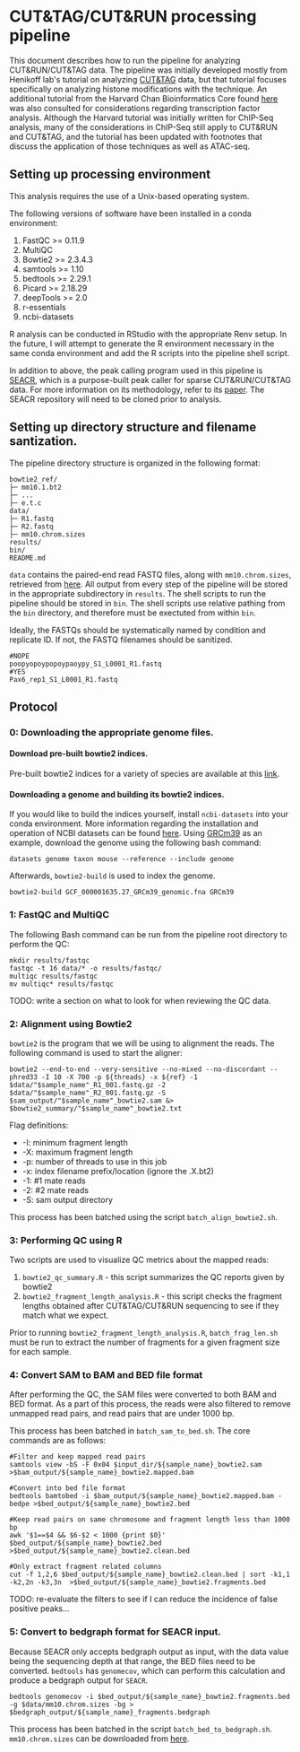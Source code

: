 # CUT&TAG/CUT&RUN processing pipeline
This document describes how to run the pipeline for analyzing CUT&RUN/CUT&TAG data. 
The pipeline was initially developed mostly from Henikoff lab's tutorial on analyzing [CUT&TAG](https://yezhengstat.github.io/CUTTag_tutorial/#VIII_Differential_analysis) data, but that tutorial focuses specifically on analyzing histone modifications with the technique. An additional tutorial from the Harvard Chan Bioinformatics Core found [here](https://hbctraining.github.io/Intro-to-ChIPseq-flipped/schedule/links-to-lessons.html) was also consulted for considerations regarding transcription factor analysis. Although the Harvard tutorial was initially written for ChIP-Seq analysis, many of the considerations in ChIP-Seq still apply to CUT&RUN and CUT&TAG, and the tutorial has been updated with footnotes that discuss the application of those techniques as well as ATAC-seq.

## Setting up processing environment
This analysis requires the use of a Unix-based operating system.

The following versions of software have been installed in a conda environment: 
1. FastQC >= 0.11.9
2. MultiQC
3. Bowtie2 >= 2.3.4.3 
4. samtools >= 1.10
5. bedtools >= 2.29.1
6. Picard >= 2.18.29
7. deepTools >= 2.0
8. r-essentials
9. ncbi-datasets

R analysis can be conducted in RStudio with the appropriate Renv setup. In the future, I will attempt to generate the R environment necessary in the same conda environment and add the R scripts into the pipeline shell script. 

In addition to above, the peak calling program used in this pipeline is [SEACR](https://github.com/FredHutch/SEACR), which is a purpose-built peak caller for sparse CUT&RUN/CUT&TAG data. For more information on its methodology, refer to its [paper](https://doi.org/10.1186/s13072-019-0287-4). The SEACR repository will need to be cloned prior to analysis.

## Setting up directory structure and filename santization.
The pipeline directory structure is organized in the following format: 

```
bowtie2_ref/
├─ mm10.1.bt2
├─ ...
├─ e.t.c
data/
├─ R1.fastq
├─ R2.fastq
├─ mm10.chrom.sizes
results/
bin/
README.md
```

`data` contains the paired-end read FASTQ files, along with `mm10.chrom.sizes`, retrieved from [here](https://github.com/igvteam/igv/tree/master/genomes/sizes). All output from every step of the pipeline will be stored in the appropriate subdirectory in `results`. The shell scripts to run the pipeline should be stored in `bin`. The shell scripts use relative pathing from the `bin` directory, and therefore must be exectuted from within `bin`. 

Ideally, the FASTQs should be systematically named by condition and replicate ID. If not, the FASTQ filenames should be sanitized. 

```
#NOPE
poopyopoypopoypaoypy_S1_L0001_R1.fastq
#YES
Pax6_rep1_S1_L0001_R1.fastq
```

## Protocol 
### 0: Downloading the appropriate genome files.
#### Download pre-built bowtie2 indices. 
Pre-built bowtie2 indices for a variety of species are available at this [link](https://benlangmead.github.io/aws-indexes/bowtie).
#### Downloading a genome and building its bowtie2 indices.
If you would like to build the indices yourself, install `ncbi-datasets` into your conda environment. More information regarding the installation and operation of NCBI datasets can be found [here](https://www.ncbi.nlm.nih.gov/datasets/docs/v2/download-and-install/). Using [GRCm39](https://www.ncbi.nlm.nih.gov/datasets/genome/GCF_000001635.27/) as an example, download the genome using the following bash command: 

```
datasets genome taxon mouse --reference --include genome
```
Afterwards, `bowtie2-build` is used to index the genome.
```
bowtie2-build GCF_000001635.27_GRCm39_genomic.fna GRCm39
```

### 1: FastQC and MultiQC
The following Bash command can be run from the pipeline root directory to perform the QC: 

```
mkdir results/fastqc
fastqc -t 16 data/* -o results/fastqc/
multiqc results/fastqc
mv multiqc* results/fastqc
```

TODO: write a section on what to look for when reviewing the QC data.

### 2: Alignment using Bowtie2
`bowtie2` is the program that we will be using to alignment the reads. The following command is used to start the aligner: 
```
bowtie2 --end-to-end --very-sensitive --no-mixed --no-discordant --phred33 -I 10 -X 700 -p ${threads} -x ${ref} -1 $data/"$sample_name"_R1_001.fastq.gz -2 $data/"$sample_name"_R2_001.fastq.gz -S $sam_output/"$sample_name"_bowtie2.sam &> $bowtie2_summary/"$sample_name"_bowtie2.txt
```
Flag definitions: 
* -I: minimum fragment length
* -X: maximum fragment length
* -p: number of threads to use in this job
* -x: index filename prefix/location (ignore the .X.bt2)
* -1: #1 mate reads
* -2: #2 mate reads
* -S: sam output directory

This process has been batched using the script `batch_align_bowtie2.sh`.

### 3: Performing QC using R
Two scripts are used to visualize QC metrics about the mapped reads: 
1. `bowtie2_qc_summary.R` - this script summarizes the QC reports given by bowtie2
2. `bowtie2_fragment_length_analysis.R` - this script checks the fragment lengths obtained after CUT&TAG/CUT&RUN sequencing to see if they match what we expect.

Prior to running `bowtie2_fragment_length_analysis.R`, `batch_frag_len.sh` must be run to extract the number of fragments for a given fragment size for each sample. 

### 4: Convert SAM to BAM and BED file format
After performing the QC, the SAM files were converted to both BAM and BED format. As a part of this process, the reads were also filtered to remove unmapped read pairs, and read pairs that are under 1000 bp. 

This process has been batched in `batch_sam_to_bed.sh`. The core commands are as follows: 
```
#Filter and keep mapped read pairs
samtools view -bS -F 0x04 $input_dir/${sample_name}_bowtie2.sam >$bam_output/${sample_name}_bowtie2.mapped.bam

#Convert into bed file format
bedtools bamtobed -i $bam_output/${sample_name}_bowtie2.mapped.bam -bedpe >$bed_output/${sample_name}_bowtie2.bed

#Keep read pairs on same chromosome and fragment length less than 1000 bp
awk '$1==$4 && $6-$2 < 1000 {print $0}' $bed_output/${sample_name}_bowtie2.bed >$bed_output/${sample_name}_bowtie2.clean.bed

#Only extract fragment related columns
cut -f 1,2,6 $bed_output/${sample_name}_bowtie2.clean.bed | sort -k1,1 -k2,2n -k3,3n  >$bed_output/${sample_name}_bowtie2.fragments.bed
```

TODO: re-evaluate the filters to see if I can reduce the incidence of false positive peaks...

### 5: Convert to bedgraph format for SEACR input.
Because SEACR only accepts bedgraph output as input, with the data value being the sequencing depth at that range, the BED files need to be converted. `bedtools` has `genomecov`, which can perform this calculation and produce a bedgraph output for `SEACR`.

```
bedtools genomecov -i $bed_output/${sample_name}_bowtie2.fragments.bed -g $data/mm10.chrom.sizes -bg > $bedgraph_output/${sample_name}_fragments.bedgraph
```

This process has been batched in the script `batch_bed_to_bedgraph.sh`. `mm10.chrom.sizes` can be downloaded from [here](https://github.com/igvteam/igv/tree/master/genomes/sizes).